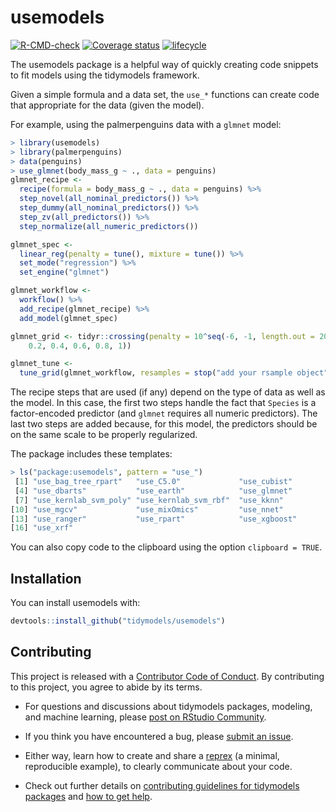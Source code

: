 
<!-- README.md is generated from README.Rmd. Please edit that file -->

# usemodels

<!-- badges: start -->

[![R-CMD-check](https://github.com/tidymodels/usemodels/actions/workflows/R-CMD-check.yaml/badge.svg)](https://github.com/tidymodels/usemodels/actions/workflows/R-CMD-check.yaml)
[![Coverage
status](https://codecov.io/gh/tidymodels/usemodels/branch/main/graph/badge.svg)](https://app.codecov.io/github/tidymodels/usemodels?branch=main)
[![lifecycle](https://img.shields.io/badge/lifecycle-maturing-blue.svg)](https://lifecycle.r-lib.org/articles/stages.html)
<!-- badges: end -->

The usemodels package is a helpful way of quickly creating code snippets
to fit models using the tidymodels framework.

Given a simple formula and a data set, the `use_*` functions can create
code that appropriate for the data (given the model).

For example, using the palmerpenguins data with a `glmnet` model:

``` r
> library(usemodels)
> library(palmerpenguins)
> data(penguins)
> use_glmnet(body_mass_g ~ ., data = penguins)
glmnet_recipe <- 
  recipe(formula = body_mass_g ~ ., data = penguins) %>% 
  step_novel(all_nominal_predictors()) %>% 
  step_dummy(all_nominal_predictors()) %>% 
  step_zv(all_predictors()) %>% 
  step_normalize(all_numeric_predictors()) 

glmnet_spec <- 
  linear_reg(penalty = tune(), mixture = tune()) %>% 
  set_mode("regression") %>% 
  set_engine("glmnet") 

glmnet_workflow <- 
  workflow() %>% 
  add_recipe(glmnet_recipe) %>% 
  add_model(glmnet_spec) 

glmnet_grid <- tidyr::crossing(penalty = 10^seq(-6, -1, length.out = 20), mixture = c(0.05, 
    0.2, 0.4, 0.6, 0.8, 1)) 

glmnet_tune <- 
  tune_grid(glmnet_workflow, resamples = stop("add your rsample object"), grid = glmnet_grid) 
```

The recipe steps that are used (if any) depend on the type of data as
well as the model. In this case, the first two steps handle the fact
that `Species` is a factor-encoded predictor (and `glmnet` requires all
numeric predictors). The last two steps are added because, for this
model, the predictors should be on the same scale to be properly
regularized.

The package includes these templates:

``` r
> ls("package:usemodels", pattern = "use_")
 [1] "use_bag_tree_rpart"   "use_C5.0"             "use_cubist"          
 [4] "use_dbarts"           "use_earth"            "use_glmnet"          
 [7] "use_kernlab_svm_poly" "use_kernlab_svm_rbf"  "use_kknn"            
[10] "use_mgcv"             "use_mixOmics"         "use_nnet"            
[13] "use_ranger"           "use_rpart"            "use_xgboost"         
[16] "use_xrf"             
```

You can also copy code to the clipboard using the option
`clipboard = TRUE`.

## Installation

You can install usemodels with:

``` r
devtools::install_github("tidymodels/usemodels")
```

## Contributing

This project is released with a [Contributor Code of
Conduct](https://contributor-covenant.org/version/2/1/CODE_OF_CONDUCT.html).
By contributing to this project, you agree to abide by its terms.

- For questions and discussions about tidymodels packages, modeling, and
  machine learning, please [post on RStudio
  Community](https://forum.posit.co/new-topic?category_id=15&tags=tidymodels,question).

- If you think you have encountered a bug, please [submit an
  issue](https://github.com/tidymodels/usemodels/issues).

- Either way, learn how to create and share a
  [reprex](https://reprex.tidyverse.org/articles/articles/learn-reprex.html)
  (a minimal, reproducible example), to clearly communicate about your
  code.

- Check out further details on [contributing guidelines for tidymodels
  packages](https://www.tidymodels.org/contribute/) and [how to get
  help](https://www.tidymodels.org/help/).
